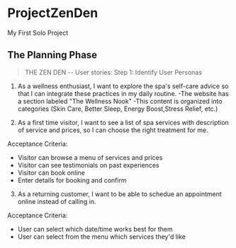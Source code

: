 # ProjectZenDen
My First Solo Project

## The Planning Phase
>THE ZEN DEN --
User stories:
Step 1: Identify User Personas

1. As a wellness enthusiast, I want to explore the spa's self-care advice so that I can integrate these practices in my daily routine. 
-The website has a section labeled "The Wellness Nook"
-This content is organized into categories
(Skin Care, Better Sleep,
Energy Boost,Stress Relief, etc.)


2. As a first time visitor, I want to see a list of spa services with description of service and prices, so I can choose the right treatment for me.

Acceptance Criteria:
- Visitor can browse a menu of services and prices
- Visitor can see testimonials on past experiences
- Visitor can book online
- Enter details for booking and confirm
 
3. As a returning customer, I want to be able to schedue an appointment online instead of calling in.

Acceptance Criteria: 
- User can select which date/time works best for them
- User can select from the menu which services they'd like 
